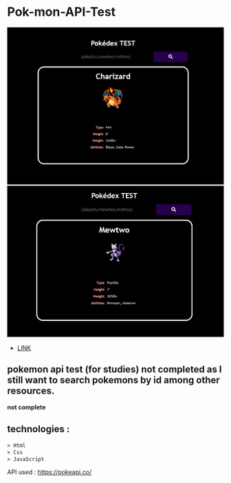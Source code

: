 # Pok-mon-API-Test

![test](https://github.com/RodrigoAnjos2004/Pokemon-teste-API/blob/main/imgs/api.PNG?raw=true)
![test](https://github.com/RodrigoAnjos2004/Pokemon-teste-API/blob/main/imgs/api2.PNG?raw=true)

-   [LINK](https://rodrigoanjos2004.github.io/Pokemon-teste-API/)

## pokemon api test (for studies) not completed as I still want to search pokemons by id among other resources.

 **not complete** 

## technologies :


	> Html
	> Css
	> JavaScript
  
  API used : https://pokeapi.co/  
